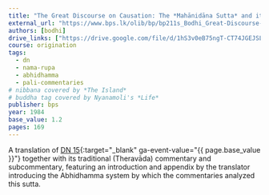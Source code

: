 ```yaml
---
title: "The Great Discourse on Causation: The *Mahānidāna Sutta* and its Commentaries"
external_url: "https://www.bps.lk/olib/bp/bp211s_Bodhi_Great-Discourse-n-Causation.pdf"
authors: [bodhi]
drive_links: ["https://drive.google.com/file/d/1hS3v0eB75ngT-CT74JGEJSLc9wZ4JpHR"]
course: origination
tags:
  - dn
  - nama-rupa
  - abhidhamma
  - pali-commentaries
# nibbana covered by *The Island*
# buddha tag covered by Nyanamoli's *Life*
publisher: bps
year: 1984
base_value: 1.2
pages: 169
---
```


A translation of [DN 15](https://suttacentral.net/dn15/en/bodhi){:target="_blank" ga-event-value="{{ page.base_value }}"} together with its traditional (Theravāda) commentary and subcommentary, featuring an introduction and appendix by the translator introducing the Abhidhamma system by which the commentaries analyzed this sutta.
